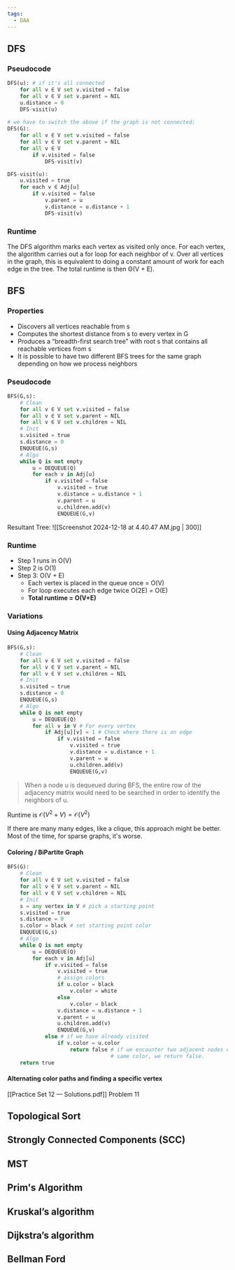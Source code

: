 ```yaml
---
tags:
  - DAA
---
```

## DFS

### Pseudocode

```python
DFS(u): # if it's all connected
	for all v ∈ V set v.visited = false
	for all v ∈ V set v.parent = NIL
	u.distance = 0
	DFS-visit(u)
		
# we have to switch the above if the graph is not connected:
DFS(G):
	for all v ∈ V set v.visited = false
	for all v ∈ V set v.parent = NIL
	for all v ∈ V 
		if v.visited = false 
			DFS-visit(v)

DFS-visit(u):
	u.visited = true 
	for each v ∈ Adj[u] 
		if v.visited = false 
			v.parent = u 
			v.distance = u.distance + 1 
			DFS-visit(v)
```

### Runtime

The DFS algorithm marks each vertex as visited only once. 
For each vertex, the algorithm carries out a for loop for each neighbor of v. 
Over all vertices in the graph, this is equivalent to doing a constant amount of work for each edge in the tree. The total runtime is then Θ(V + E).
## BFS

### Properties
- Discovers all vertices reachable from s
- Computes the shortest distance from s to every vertex in G
- Produces a “breadth-first search tree” with root s that contains all reachable vertices from s
- It is possible to have two different BFS trees for the same graph depending on how we process neighbors 
### Pseudocode
```python
BFS(G,s):
	# Clean
	for all v ∈ V set v.visited = false
	for all v ∈ V set v.parent = NIL
	for all v ∈ V set v.children = NIL
	# Init
	s.visited = true
	s.distance = 0
	ENQUEUE(G,s)
	# Algo
	while Q is not empty
		u = DEQUEUE(Q)
		for each v in Adj[u]
			if v.visited = false
				v.visited = true
				v.distance = u.distance + 1
				v.parent = u
				u.children.add(v)
				ENQUEUE(G,v)
```

Resultant Tree:
![[Screenshot 2024-12-18 at 4.40.47 AM.jpg | 300]]
### Runtime
- Step 1 runs in O(V)
- Step 2 is O(1)
- Step 3: O(V + E)
	- Each vertex is placed in the queue once = O(V)
	- For loop executes each edge twice O(2E) = O(E)
	- **Total runtime = O(V+E)**

### Variations
#### Using Adjacency Matrix
```python
BFS(G,s):
	# Clean
	for all v ∈ V set v.visited = false
	for all v ∈ V set v.parent = NIL
	for all v ∈ V set v.children = NIL
	# Init
	s.visited = true
	s.distance = 0
	ENQUEUE(G,s)
	# Algo
	while Q is not empty
		u = DEQUEUE(Q)
		for all v in V # For every vertex
			if Adj[u][v] = 1 # Check where there is an edge
				if v.visited = false
					v.visited = true
					v.distance = u.distance + 1
					v.parent = u
					u.children.add(v)
					ENQUEUE(G,v)
```

> When a node u is dequeued during BFS, the entire row of the adjacency matrix would need to be searched in order to identify the neighbors of u.

Runtime is $\mathcal{O}(V^{2}+V) = \mathcal{O}(V^{2})$

If there are many many edges, like a clique, this approach might be better. Most of the time, for sparse graphs, it's worse.

#### Coloring / BiPartite Graph 

```python
BFS(G):
	# Clean
	for all v ∈ V set v.visited = false
	for all v ∈ V set v.parent = NIL
	for all v ∈ V set v.children = NIL
	# Init
	s = any vertex in V # pick a starting point
	s.visited = true
	s.distance = 0
	s.color = black # set starting point color
	ENQUEUE(G,s)
	# Algo
	while Q is not empty
		u = DEQUEUE(Q)
		for each v in Adj[u]
			if v.visited = false
				v.visited = true
				# assign colors
				if u.color = black
					v.color = white
				else
					v.color = black
				v.distance = u.distance + 1
				v.parent = u
				u.children.add(v)
				ENQUEUE(G,v)
			else # if we have already visited
				if v.color = u.color
					return false # if we encounter two adjacent nodes of the 
								 # same color, we return false.
	return true
```

#### Alternating color paths and finding a specific vertex
[[Practice Set 12 — Solutions.pdf]] Problem 11
## Topological Sort

## Strongly Connected Components (SCC)

## MST

## Prim's Algorithm

## Kruskal’s algorithm

## Dijkstra’s algorithm

## Bellman Ford